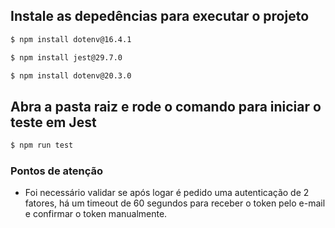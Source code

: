 ## Instale as depedências para executar o projeto

```bash
$ npm install dotenv@16.4.1
```

```bash
$ npm install jest@29.7.0
```

```bash
$ npm install dotenv@20.3.0
```

## Abra a pasta raiz e rode o comando para iniciar o teste em Jest

```bash
$ npm run test
```

### Pontos de atenção

- Foi necessário validar se após logar é pedido uma autenticação de 2 fatores, há um timeout de 60 segundos para receber o token pelo e-mail e confirmar o token manualmente.
